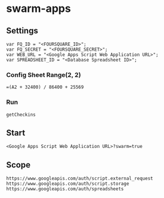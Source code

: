 # swarm-apps

## Settings

```
var FQ_ID = "<FOURSQUARE_ID>";
var FQ_SECRET = "<FOURSQUARE_SECRET>";
var WEB_URL = "<Google Apps Script Web Application URL>";
var SPREADSHEET_ID = "<Database Spreadsheet ID>";
```

### Config Sheet Range(2, 2)

```
=(A2 + 32400) / 86400 + 25569
```

### Run

```
getCheckins
```

## Start

```
<Google Apps Script Web Application URL>?swarm=true
```

## Scope

```
https://www.googleapis.com/auth/script.external_request
https://www.googleapis.com/auth/script.storage
https://www.googleapis.com/auth/spreadsheets
```
